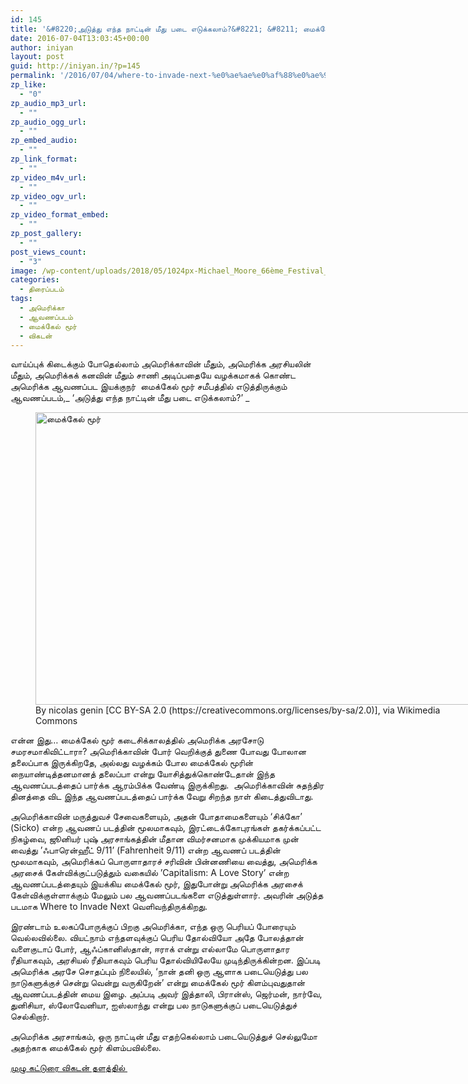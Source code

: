 ```yaml
---
id: 145
title: '&#8220;அடுத்து எந்த நாட்டின் மீது படை எடுக்கலாம்?&#8221; &#8211; மைக்கேல் மூர்'
date: 2016-07-04T13:03:45+00:00
author: iniyan
layout: post
guid: http://iniyan.in/?p=145
permalink: '/2016/07/04/where-to-invade-next-%e0%ae%ae%e0%af%88%e0%ae%95%e0%af%8d%e0%ae%95%e0%af%87%e0%ae%b2%e0%af%8d-%e0%ae%ae%e0%af%82%e0%ae%b0%e0%af%8d/'
zp_like:
  - "0"
zp_audio_mp3_url:
  - ""
zp_audio_ogg_url:
  - ""
zp_embed_audio:
  - ""
zp_link_format:
  - ""
zp_video_m4v_url:
  - ""
zp_video_ogv_url:
  - ""
zp_video_format_embed:
  - ""
zp_post_gallery:
  - ""
post_views_count:
  - "3"
image: /wp-content/uploads/2018/05/1024px-Michael_Moore_66ème_Festival_de_Venise_Mostra_color.jpg
categories:
  - திரைப்படம்
tags:
  - அமெரிக்கா
  - ஆவணப்படம்
  - மைக்கேல் மூர்
  - விகடன்
---
```

 வாய்ப்புக் கிடைக்கும் போதெல்லாம் அமெரிக்காவின் மீதும், அமெரிக்க அரசியலின் மீதும், அமெரிக்கக் கனவின் மீதும் சாணி அடிப்பதையே வழக்கமாகக் கொண்ட அமெரிக்க ஆவணப்பட இயக்குநர்  மைக்கேல் மூர் சமீபத்தில் எடுத்திருக்கும் ஆவணப்படம்,_ &#8216;அடுத்து எந்த நாட்டின் மீது படை எடுக்கலாம்?&#8217; _

<figure id="attachment_146" aria-describedby="caption-attachment-146" style="width: 702px" class="wp-caption aligncenter"><img class="wp-image-146 size-large" src="/wp-content/uploads/2018/05/1024px-Michael_Moore_66ème_Festival_de_Venise_Mostra_color-1024x682.jpg" alt="மைக்கேல் மூர்" width="702" height="468" srcset="/wp-content/uploads/2018/05/1024px-Michael_Moore_66ème_Festival_de_Venise_Mostra_color.jpg 1024w, /wp-content/uploads/2018/05/1024px-Michael_Moore_66ème_Festival_de_Venise_Mostra_color-300x200.jpg 300w, /wp-content/uploads/2018/05/1024px-Michael_Moore_66ème_Festival_de_Venise_Mostra_color-768x512.jpg 768w" sizes="(max-width: 702px) 100vw, 702px" /><figcaption id="caption-attachment-146" class="wp-caption-text">By nicolas genin [CC BY-SA 2.0 (https://creativecommons.org/licenses/by-sa/2.0)], via Wikimedia Commons</figcaption></figure>  
என்ன இது&#8230; மைக்கேல் மூர் கடைசிக்காலத்தில் அமெரிக்க அரசோடு சமரசமாகிவிட்டாரா? அமெரிக்காவின் போர் வெறிக்குத் துணை போவது போலான தலைப்பாக இருக்கிறதே, அல்லது வழக்கம் போல மைக்கேல் மூரின் நையாண்டித்தனமானத் தலைப்பா என்று யோசித்துக்கொண்டேதான் இந்த ஆவணப்படத்தைப் பார்க்க ஆரம்பிக்க வேண்டி இருக்கிறது.  அமெரிக்காவின் சுதந்திர தினத்தை விட இந்த ஆவணப்படத்தைப் பார்க்க வேறு சிறந்த நாள் கிடைத்துவிடாது.

அமெரிக்காவின் மருத்துவச் சேவைகளையும், அதன் போதாமைகளையும் ‘சிக்கோ’ (Sicko) என்ற ஆவணப் படத்தின் மூலமாகவும், இரட்டைக்கோபுரங்கள் தகர்க்கப்பட்ட நிகழ்வை, ஜூனியர் புஷ் அரசாங்கத்தின் மீதான விமர்சனமாக முக்கியமாக முன் வைத்து ’ஃபாரென்ஹீட் 9/11’ (Fahrenheit 9/11) என்ற ஆவணப் படத்தின் மூலமாகவும், அமெரிக்கப் பொருளாதாரச் சரிவின் பின்னணியை வைத்து, அமெரிக்க அரசைக் கேள்விக்குட்படுத்தும் வகையில் ’Capitalism: A Love Story’ என்ற ஆவணப்படத்தையும் இயக்கிய மைக்கேல் மூர், இதுபோன்று அமெரிக்க அரசைக் கேள்விக்குள்ளாக்கும் மேலும் பல ஆவணப்படங்களை எடுத்துள்ளார். அவரின் அடுத்த படமாக Where to Invade Next வெளிவந்திருக்கிறது.

இரண்டாம் உலகப்போருக்குப் பிறகு அமெரிக்கா, எந்த ஒரு பெரியப் போரையும் வெல்லவில்லை. வியட்நாம் எந்தளவுக்குப் பெரிய தோல்வியோ அதே போலத்தான் வளைகுடாப் போர், ஆஃப்கானிஸ்தான், ஈராக் என்று எல்லாமே பொருளாதார ரீதியாகவும், அரசியல் ரீதியாகவும் பெரிய தோல்வியிலேயே முடிந்திருக்கின்றன. இப்படி அமெரிக்க அரசே சொதப்பும் நிலையில், &#8216;நான் தனி ஒரு ஆளாக படையெடுத்து பல நாடுகளுக்குச் சென்று வென்று வருகிறேன்&#8217; என்று மைக்கேல் மூர் கிளம்புவதுதான் ஆவணப்படத்தின் மைய இழை. அப்படி அவர் இத்தாலி, பிரான்ஸ், ஜெர்மன், நார்வே, துனிசியா, ஸ்லோவேனியா, ஐஸ்லாந்து என்று பல நாடுகளுக்குப் படையெடுத்துச் செல்கிறார்.

அமெரிக்க அரசாங்கம், ஒரு நாட்டின் மீது எதற்கெல்லாம் படையெடுத்துச் செல்லுமோ அதற்காக மைக்கேல் மூர் கிளம்பவில்லை.

[முழு கட்டுரை விகடன் தளத்தில் ](https://www.vikatan.com/news/world/65810-where-to-invade-next-michael-moore-documentary.html)